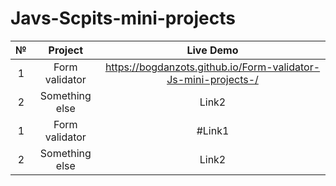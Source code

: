 # Javs-Scpits-mini-projects
| № | Project  | Live Demo  |
| :-----: | :-: | :-: |
| 1 | Form validator |  https://bogdanzots.github.io/Form-validator-Js-mini-projects-/ |
| 2 | Something else | Link2 |
| 1 | Form validator | #Link1 |
| 2 | Something else | Link2 |
